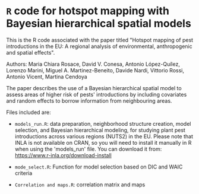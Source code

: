 # `R` code for hotspot mapping with Bayesian hierarchical spatial models

This is the R code associated with the paper titled "Hotspot mapping of pest introductions in the EU: A regional analysis of environmental, anthropogenic and spatial effects".

Authors: Maria Chiara Rosace, David V. Conesa, Antonio López-Quílez, Lorenzo Marini, Miguel A. Martinez-Beneito, Davide Nardi, Vittorio Rossi, Antonio Vicent, Martina Cendoya

The paper describes the use of a Bayesian hierarchical spatial model to assess areas of higher risk of pests' introductions by including covariates and random effects to borrow information from neighbouring areas. 

Files included are:

* `models_run.R`: data preparation, neighborhood structure creation, model selection, and Bayesian hierarchical modeling, for studying plant pest introductions across various regions (NUTS2) in the EU. Please note that INLA is not available on CRAN, so you will need to install it manually in R when using the 'models_run' file. You can download it from: https://www.r-inla.org/download-install

* `mode_select.R`: Function for model selection based on DIC and WAIC criteria

* `Correlation and maps.R`: correlation matrix and maps
